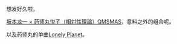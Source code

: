 想发好久啦。

[坂本龙一 × 药师丸悦子（相対性理論）QMSMAS](https://www.youtube.com/watch?v=qvpDmz-KkKs)，意料之外的组合呢。

以及药师丸的单曲[Lonely Planet](https://www.youtube.com/watch?v=_C3kbhC_EIY)。